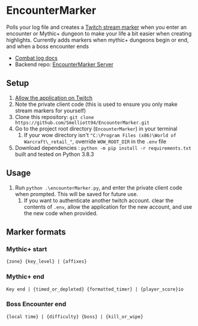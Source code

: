 # EncounterMarker
Polls your log file and creates a [Twitch stream marker](https://dev.twitch.tv/docs/api/markers/) when you enter an encounter or Mythic+ dungeon to make your life a bit easier when creating highlights.
Currently adds markers when mythic+ dungeons begin or end, and when a boss encounter ends


* [Combat log docs](https://wowpedia.fandom.com/wiki/COMBAT_LOG_EVENT)
* Backend repo: [EncounterMarker Server](https://github.com/Smelliott94/EncounterMarker_server)

## Setup
1. [Allow the application on Twitch](https://id.twitch.tv/oauth2/authorize?client_id=8188onbz5c834x47p07lfopa4kp0uv&redirect_uri=https://encountermarkerserver.onrender.com/auth&response_type=code&scope=user:edit:broadcast)
1. Note the private client code (this is used to ensure you only make stream markers for yourself)
1. Clone this repository: `git clone https://github.com/Smelliott94/EncounterMarker.git`
1. Go to the project root directory (`EncounterMarker`) in your terminal
   1. If your wow directory isn't `"C:\Program Files (x86)\World of Warcraft\_retail_"`, override `WOW_ROOT_DIR` in the `.env` file
2. Download dependencies : `python -m pip install -r requirements.txt` built and tested on Python 3.8.3

## Usage
1. Run `python .\encounterMarker.py`, and enter the private client code when prompted. This will be saved for future use.
   1. If you want to authenticate another twitch account. clear the contents of `.env`, allow the application for the new account, and use the new code when provided.


## Marker formats

### Mythic+ start
`{zone} {key_level} | {affixes}`

### Mythic+ end
`Key end | {timed_or_depleted} {formatted_timer} | {player_score}io`

### Boss Encounter end
`{local time} | {difficulty} {boss} | {kill_or_wipe}`